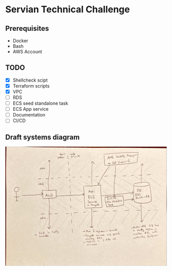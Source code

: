 # Servian Technical Challenge

## Prerequisites

- Docker
- Bash
- AWS Account

## TODO

- [x] Shellcheck scipt
- [x] Terraform scripts
- [x] VPC
- [ ] RDS
- [ ] ECS seed standalone task
- [ ] ECS App service
- [ ] Documentation
- [ ] CI/CD

## Draft systems diagram

![Draft systems diagram](doc/assets/draft-system-diagram.jpeg "Draft systems diagram")
